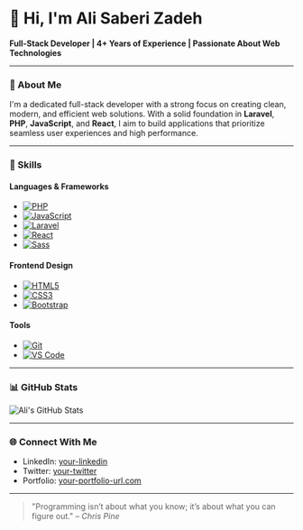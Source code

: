 # 👋 Hi, I'm Ali Saberi Zadeh

**Full-Stack Developer | 4+ Years of Experience | Passionate About Web Technologies**

---

### 🌟 About Me

I'm a dedicated full-stack developer with a strong focus on creating clean, modern, and efficient web solutions. With a solid foundation in **Laravel**, **PHP**, **JavaScript**, and **React**, I aim to build applications that prioritize seamless user experiences and high performance.

---

### 🚀 Skills

#### **Languages & Frameworks**
- [![PHP](https://img.shields.io/badge/PHP-777BB4?style=for-the-badge&logo=php&logoColor=white)](https://www.php.net/)
- [![JavaScript](https://img.shields.io/badge/JavaScript-F7DF1E?style=for-the-badge&logo=javascript&logoColor=black)](https://www.javascript.com/)
- [![Laravel](https://img.shields.io/badge/Laravel-FF2D20?style=for-the-badge&logo=laravel&logoColor=white)](https://laravel.com/)
- [![React](https://img.shields.io/badge/React-61DAFB?style=for-the-badge&logo=react&logoColor=black)](https://reactjs.org/)
- [![Sass](https://img.shields.io/badge/Sass-CC6699?style=for-the-badge&logo=sass&logoColor=white)](https://sass-lang.com/)

#### **Frontend Design**
- [![HTML5](https://img.shields.io/badge/HTML5-E34F26?style=for-the-badge&logo=html5&logoColor=white)](https://developer.mozilla.org/en-US/docs/Web/HTML)
- [![CSS3](https://img.shields.io/badge/CSS3-1572B6?style=for-the-badge&logo=css3&logoColor=white)](https://developer.mozilla.org/en-US/docs/Web/CSS)
- [![Bootstrap](https://img.shields.io/badge/Bootstrap-7952B3?style=for-the-badge&logo=bootstrap&logoColor=white)](https://getbootstrap.com/)

#### **Tools**
- [![Git](https://img.shields.io/badge/Git-F05032?style=for-the-badge&logo=git&logoColor=white)](https://git-scm.com/)
- [![VS Code](https://img.shields.io/badge/VS_Code-007ACC?style=for-the-badge&logo=visual-studio-code&logoColor=white)](https://code.visualstudio.com/)

---

### 📊 GitHub Stats

![Ali's GitHub Stats](https://github-readme-stats.vercel.app/api?username=your-username&show_icons=true&theme=radical)

---

### 🌐 Connect With Me

- LinkedIn: [your-linkedin](https://www.linkedin.com/in/your-linkedin)
- Twitter: [your-twitter](https://twitter.com/your-twitter)
- Portfolio: [your-portfolio-url.com](https://your-portfolio-url.com)

---

> "Programming isn’t about what you know; it’s about what you can figure out." – *Chris Pine*

